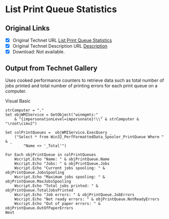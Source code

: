 # List Print Queue Statistics

## Original Links

- [x] Original Technet URL [List Print Queue Statistics](https://gallery.technet.microsoft.com/5588f58e-891e-4f77-8c49-c6c4ff7fdd59)
- [x] Original Technet Description URL [Description](https://gallery.technet.microsoft.com/5588f58e-891e-4f77-8c49-c6c4ff7fdd59/description)
- [x] Download: Not available.

## Output from Technet Gallery

Uses cooked performance counters to retrieve data such as total number of jobs printed and total number of printing errors for each print queue on a computer.

Visual Basic

```
strComputer = "."
Set objWMIService = GetObject("winmgmts:" _
    & "{impersonationLevel=impersonate}!\\" & strComputer & "\root\cimv2")

Set colPrintQueues =  objWMIService.ExecQuery _
    ("Select * from Win32_PerfFormattedData_Spooler_PrintQueue Where " & _
        "Name <> '_Total'")

For Each objPrintQueue in colPrintQueues
    Wscript.Echo "Name: " & objPrintQueue.Name
    Wscript.Echo "Jobs: " & objPrintQueue.Jobs
    Wscript.Echo "Current jobs spooling: " & objPrintQueue.JobsSpooling
    Wscript.Echo "Maximum jobs spooling: " & objPrintQueue.MaxJobsSpooling
    Wscript.Echo "Total jobs printed: " & objPrintQueue.TotalJobsPrinted
    Wscript.Echo "Job errors: " & objPrintQueue.JobErrors
    Wscript.Echo "Not ready errors: " & objPrintQueue.NotReadyErrors
    Wscript.Echo "Out of paper errors: " & objPrintQueue.OutOfPaperErrors
Next
```

